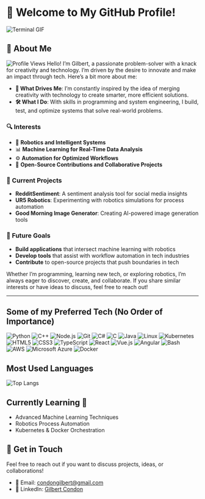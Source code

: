 # 👋 Welcome to My GitHub Profile!

![Terminal GIF](https://miro.medium.com/v2/resize:fit:640/format:webp/0*KB_3YZVk5clUiUDO.gif)

## 🚀 About Me
![Profile Views](https://komarev.com/ghpvc/?username=condongilbert&style=flat-square)
Hello! I’m Gilbert, a passionate problem-solver with a knack for creativity and technology. I’m driven by the desire to innovate and make an impact through tech. Here’s a bit more about me:

- **🌟 What Drives Me**: I’m constantly inspired by the idea of merging creativity with technology to create smarter, more efficient solutions.
- **🛠 What I Do**: With skills in programming and system engineering, I build, test, and optimize systems that solve real-world problems.

### 🔍 Interests
- 🤖 **Robotics and Intelligent Systems**
- 📊 **Machine Learning for Real-Time Data Analysis**
- ⚙️ **Automation for Optimized Workflows**
- 🤝 **Open-Source Contributions and Collaborative Projects**

### 📂 Current Projects
- **RedditSentiment**: A sentiment analysis tool for social media insights
- **UR5 Robotics**: Experimenting with robotics simulations for process automation
- **Good Morning Image Generator**: Creating AI-powered image generation tools

### 🎯 Future Goals
- **Build applications** that intersect machine learning with robotics
- **Develop tools** that assist with workflow automation in tech industries
- **Contribute** to open-source projects that push boundaries in tech

Whether I’m programming, learning new tech, or exploring robotics, I’m always eager to discover, create, and collaborate. If you share similar interests or have ideas to discuss, feel free to reach out!

---

## Some of my Preferred Tech (No Order of Importance)

![Python](https://img.shields.io/badge/Python-3776AB?style=flat-square&logo=python&logoColor=ffffff)
![C++](https://img.shields.io/badge/C++-00599C?style=flat-square&logo=c%2B%2B&logoColor=ffffff)
![Node.js](https://img.shields.io/badge/-Node.js-339933?style=flat-square&logo=node.js&logoColor=white)
![Git](https://img.shields.io/badge/Git-F05032?style=flat-square&logo=git&logoColor=ffffff)
![C#](https://img.shields.io/badge/-C%23-239120?style=flat-square&logo=C-Sharp&logoColor=white)
![C](https://img.shields.io/badge/-C-A8B9CC?style=flat-square&logo=C&logoColor=white)
![Java](https://img.shields.io/badge/-Java-007396?style=flat-square&logo=Java&logoColor=white)
![Linux](https://img.shields.io/badge/-Linux-FCC624?style=for-the-badge&logo=linux&logoColor=black)
![Kubernetes](https://img.shields.io/badge/-Kubernetes-326CE5?style=flat-square&logo=Kubernetes&logoColor=white)
![HTML5](https://img.shields.io/badge/-HTML5-E34F26?style=flat-square&logo=html5&logoColor=white)
![CSS3](https://img.shields.io/badge/-CSS3-1572B6?style=flat-square&logo=css3)
![TypeScript](https://img.shields.io/badge/-TypeScript-007ACC?style=flat-square&logo=typescript&logoColor=white)
![React](https://img.shields.io/badge/-React-61DAFB?style=flat-square&logo=react&logoColor=black)
![Vue.js](https://img.shields.io/badge/-Vue.js-4FC08D?style=flat-square&logo=vue.js&logoColor=white)
![Angular](https://img.shields.io/badge/-Angular-DD0031?style=flat-square&logo=angular&logoColor=white)
![Bash](https://img.shields.io/badge/Bash-4EAA25?style=flat-square&logo=gnu-bash&logoColor=ffffff)
![AWS](https://img.shields.io/badge/-AWS-232F3E?style=flat-square&logo=amazon-aws&logoColor=white)
![Microsoft Azure](https://img.shields.io/badge/-Azure-0078D4?style=flat-square&logo=microsoft-azure&logoColor=white)
![Docker](https://img.shields.io/badge/Docker-2496ED?style=flat-square&logo=docker&logoColor=ffffff)

## Most Used Languages
![Top Langs](https://github-readme-stats.vercel.app/api/top-langs/?username=condongilbert&layout=compact)

## Currently Learning 📖
- Advanced Machine Learning Techniques
- Robotics Process Automation
- Kubernetes & Docker Orchestration

## 💬 Get in Touch

Feel free to reach out if you want to discuss projects, ideas, or collaborations!
- 📧 Email: [condongilbert@gmail.com](mailto:condonGilbert@gmail.com)
- 💼 LinkedIn: [Gilbert Condon](https://linkedin.com/in/gilbert-condon)


